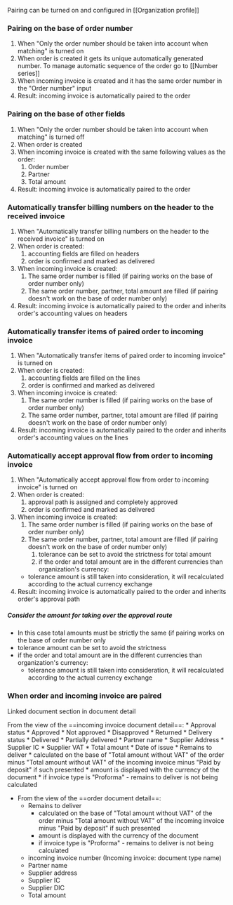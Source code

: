 
Pairing can be turned on and configured in [[Organization profile]]

### Pairing on the base of order number

1. When "Only the order number should be taken into account when matching" is turned on
2. When order is created it gets its unique automatically generated number. To manage automatic sequence of the order go to [[Number series]]
3. When incoming invoice is created and it has the same order number in the "Order number" input 
4. Result: incoming invoice is automatically paired to the order

### Pairing on the base of other fields

1. When "Only the order number should be taken into account when matching" is turned off
2. When order is created 
3. When incoming invoice is created with the same following values as the order:
	1. Order number
	2. Partner
	3. Total amount
4. Result: incoming invoice is automatically paired to the order

### Automatically transfer billing numbers on the header to the received invoice

1. When "Automatically transfer billing numbers on the header to the received invoice" is turned on
2. When order is created:
	1. accounting fields are filled on headers
	2. order is confirmed and marked as delivered
3. When incoming invoice is created:
	1. The same order number is filled (if pairing works on the base of order number only)
	2. The same order number, partner, total amount are filled (if pairing doesn't work on the base of order number only)
4. Result: incoming invoice is automatically paired to the order and inherits order's accounting values on headers

### Automatically transfer items of paired order to incoming invoice

1. When "Automatically transfer items of paired order to incoming invoice" is turned on
2. When order is created:
	1. accounting fields are filled on the lines
	2. order is confirmed and marked as delivered
3. When incoming invoice is created:
	1. The same order number is filled (if pairing works on the base of order number only)
	2. The same order number, partner, total amount are filled (if pairing doesn't work on the base of order number only)
4. Result: incoming invoice is automatically paired to the order and inherits order's accounting values on the lines

### Automatically accept approval flow from order to incoming invoice

1. When "Automatically accept approval flow from order to incoming invoice" is turned on
2. When order is created:
	1. approval path is assigned and completely approved
	2. order is confirmed and marked as delivered
3. When incoming invoice is created:
	1. The same order number is filled (if pairing works on the base of order number only)
	2. The same order number, partner, total amount are filled (if pairing doesn't work on the base of order number only)
		1. tolerance can be set to avoid the strictness for total amount
		2. if the order and total amount are in the different currencies than organization's currency:
	* tolerance amount is still taken into consideration, it will recalculated according to the actual currency exchange
4. Result: incoming invoice is automatically paired to the order and inherits order's approval path

##### Consider the amount for taking over the approval route

* In this case total amounts must be strictly the same (if pairing works on the base of order number only
* tolerance amount can be set to avoid the strictness 
* if the order and total amount are in the different currencies than organization's currency:
	* tolerance amount is still taken into consideration, it will recalculated according to the actual currency exchange


### When order and incoming invoice are paired

Linked document section in document detail

From the view of the ==incoming invoice document detail==:
	* Approval status
		* Approved
		* Not approved
		* Disapproved
		* Returned
	* Delivery status
		* Delivered
		* Partially delivered
	* Partner name
	* Supplier Address
	* Supplier IC
	* Supplier VAT
	* Total amount
	* Date of issue
	* Remains to deliver
		* calculated on the base of "Total amount without VAT" of the order minus "Total amount without VAT" of the incoming invoice minus "Paid by deposit" if such presented
		* amount is displayed with the currency of the document 
		* if invoice type is "Proforma" - remains to deliver is not being calculated 

* From the view of the ==order document detail==:
	* Remains to deliver
		* calculated on the base of "Total amount without VAT" of the order minus "Total amount without VAT" of the incoming invoice minus "Paid by deposit" if such presented
		* amount is displayed with the currency of the document 
		* if invoice type is "Proforma" - remains to deliver is not being calculated 
	* incoming invoice number (Incoming invoice: document type name)
	* Partner name
	* Supplier address
	* Supplier IC
	* Supplier DIC
	* Total amount